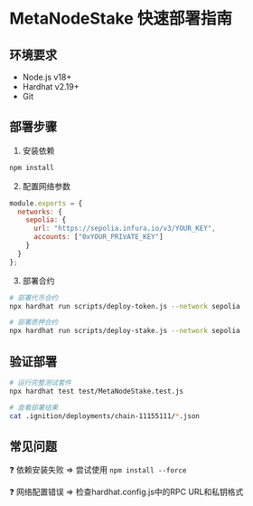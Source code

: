 # MetaNodeStake 快速部署指南

## 环境要求
- Node.js v18+
- Hardhat v2.19+
- Git

## 部署步骤
1. 安装依赖
```bash
npm install
```

2. 配置网络参数
```javascript:%2Fhardhat.config.js
module.exports = {
  networks: {
    sepolia: {
      url: "https://sepolia.infura.io/v3/YOUR_KEY",
      accounts: ["0xYOUR_PRIVATE_KEY"]
    }
  }
};
```

3. 部署合约
```bash
# 部署代币合约
npx hardhat run scripts/deploy-token.js --network sepolia

# 部署质押合约
npx hardhat run scripts/deploy-stake.js --network sepolia
```

## 验证部署
```bash
# 运行完整测试套件
npx hardhat test test/MetaNodeStake.test.js

# 查看部署结果
cat .ignition/deployments/chain-11155111/*.json
```

## 常见问题
❓ 依赖安装失败
   ⇒ 尝试使用 `npm install --force`

❓ 网络配置错误
   ⇒ 检查hardhat.config.js中的RPC URL和私钥格式